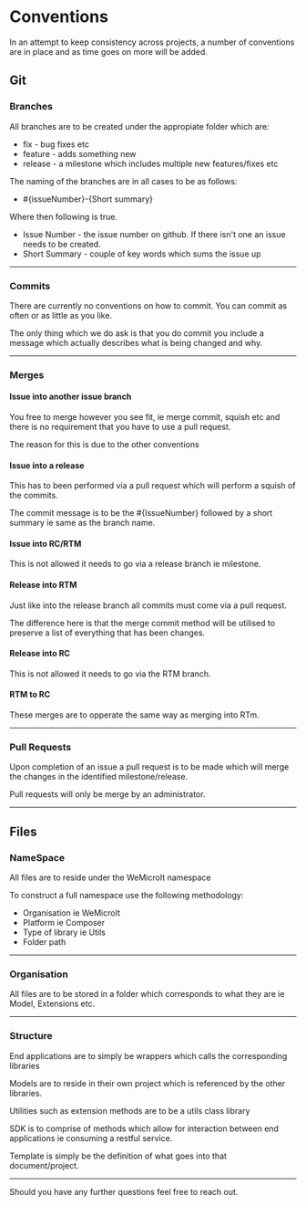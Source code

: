<h1>Conventions</h1>
<p>In an attempt to keep consistency across projects, a number of conventions are in place and as time goes on more will be added.</p>
<h2>Git</h2>
<h3>Branches</h3>
<p>All branches are to be created under the appropiate folder which are:</p>
<ul>
<li>fix - bug fixes etc</li>
<li>feature - adds something new</li>
<li>release - a milestone which includes multiple new features/fixes etc</li>
</ul>
<p>The naming of the branches are in all cases to be as follows:</p>
<ul>
<li>#{issueNumber}-{Short summary}
</ul>
<p>Where then following is true.</p>
<ul>
<li>Issue Number - the issue number on github. If there isn't one an issue needs to be created.</li>
<li>Short Summary - couple of key words which sums the issue up</li>
</ul>
<hr />
<h3>Commits</h3>
<p>There are currently no conventions on how to commit. You can commit as often or as little as you like.</p>
<p>The only thing which we do ask is that you do commit you include a message which actually describes what is being changed and why.</p>
<hr />
<h3>Merges</h3>
<h4>Issue into another issue branch</h4>
<p>You free to merge however you see fit, ie merge commit, squish etc and there is no requirement that you have to use a pull request.</p>
<p>The reason for this is due to the other conventions</p>
<h4>Issue into a release</h4>
<p>This has to been performed via a pull request which will perform a squish of the commits. </p>
<p>The commit message is to be the #{IssueNumber} followed by a short summary ie same as the branch name. </p>
<h4>Issue into RC/RTM</h4>
<p>This is not allowed it needs to go via a release branch ie milestone.</p>
<h4>Release into RTM </h4>
<p>Just like into the release branch all commits must come via a pull request. </p>
<p>The difference here is that the merge commit method will be utilised to preserve a list of everything that has been changes. </p>
<h4>Release into RC</h4>
<p>This is not allowed it needs to go via the RTM branch.</p>
<h4>RTM to RC</h4>
<p>These merges are to opperate the same way as merging into RTm.</p>
<hr />
<h3>Pull Requests</h3>
<p>Upon completion of an issue a pull request is to be made which will merge the changes in the identified milestone/release.</p>
<p>Pull requests will only be merge by an administrator.</p>
<hr />
<h2>Files</h2>
<h3>NameSpace</h3>
<p>All files are to reside under the WeMicroIt namespace</p>
<p>To construct a full namespace use the following methodology:</p>
<ul>
<li>Organisation ie WeMicroIt</li>
<li>Platform ie Composer</li>
<li>Type of library ie Utils</li>
<li>Folder path</li>
</ul>
<hr />
<h3>Organisation</h3>
<p>All files are to be stored in a folder which corresponds to what they are ie Model, Extensions etc.</p>
<hr />
<h3>Structure</h3>
<p>End applications are to simply be wrappers which calls the corresponding libraries</p>
<p>Models are to reside in their own project which is referenced by the other libraries. </p>
<p>Utilities such as extension methods are to be a utils class library</p>
<p>SDK is to comprise of methods which allow for interaction between end applications ie consuming a restful service.</p>
<p>Template is simply be the definition of what goes into that document/project.</p>
<hr />
<p>Should you have any further questions feel free to reach out. </p>